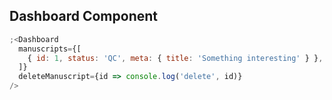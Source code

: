 ## Dashboard Component

```js
;<Dashboard
  manuscripts={[
    { id: 1, status: 'QC', meta: { title: 'Something interesting' } },
  ]}
  deleteManuscript={id => console.log('delete', id)}
/>
```
